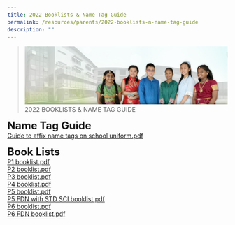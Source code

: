 ```yaml
---
title: 2022 Booklists & Name Tag Guide
permalink: /resources/parents/2022-booklists-n-name-tag-guide
description: ""
---
```

>![](/images/About%20Us/banner2-with%20bg.jpg)
>2022 BOOKLISTS & NAME TAG GUIDE

**<font size=5>Name Tag Guide</font>** <br>
[Guide to affix name tags on school uniform.pdf](/files/Resources/Guide%20to%20affix%20name%20tags%20on%20school%20uniform.pdf)

**<font size=5>Book Lists</font>** <br>
[P1 booklist.pdf](/files/Resources/P1%20booklist.pdf) <br>
[P2 booklist.pdf](/files/Resources/P2%20booklist.pdf)<br>
[P3 booklist.pdf](/files/Resources/P3%20booklist.pdf)<br>
[P4 booklist.pdf](/files/Resources/P4%20booklist.pdf)<br>
[P5 booklist.pdf](/files/Resources/P5%20booklist.pdf)<br>
[P5 FDN with STD SCI booklist.pdf](/files/Resources/P5%20FDN%20with%20STD%20SCI%20booklist.pdf)<br>
[P6 booklist.pdf](/files/Resources/P6%20FDN%20booklist.pdf)<br>
[P6 FDN booklist.pdf](/files/Resources/P6%20FDN%20booklist.pdf)